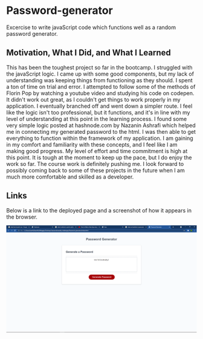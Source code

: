 # Password-generator
Excercise to write javaScript code which functions well as a random password generator.

## Motivation, What I Did, and What I Learned
This has been the toughest project so far in the bootcamp. I struggled with the javaScript logic. I came up with some good components, but my lack of understanding was keeping things from functioning as they should. I spent a ton of time on trial and error. I attempted to follow some of the methods of Florin Pop by watching a youtube video and studying his code on codepen. It didn't work out great, as I couldn't get things to work properly in my application. I eventually branched off and went down a simpler route. I feel like the logic isn't too professional, but it functions, and it's in line with my level of understanding at this point in the learning process. I found some very simple logic posted at hashnode.com by Nazanin Ashrafi which helped me in connecting my generated password to the html. I was then able to get everything to function within the framework of my application. I am gaining in my comfort and familiarity with these concepts, and I feel like I am making good progress. My level of effort and time commitment is high at this point. It is tough at the moment to keep up the pace, but I do enjoy the work so far. The course work is definitely pushing me. I look forward to possibly coming back to some of these projects in the future when I am much more comfortable and skilled as a developer.

## Links
Below is a link to the deployed page and a screenshot of how it appears in the browser.



![Password-generator](./assets/images/password.png)

